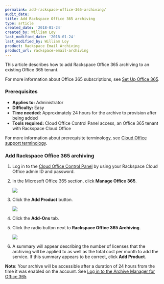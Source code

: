 ```yaml
---
permalink: add-rackspace-office-365-archiving/
audit_date:
title: Add Rackspace Office 365 archiving
type: article
created_date: '2018-01-24'
created_by: William Loy
last_modified_date: '2018-01-24'
last_modified_by: William Loy
product: Rackspace Email Archiving
product_url: rackspace-email-archiving
---
```


This article describes how to add Rackspace Office 365 archiving to an existing Office 365 tenant.

For more information about Office 365 subscriptions, see [Set Up Office 365](/how-to/set-up-office-365).

### Prerequisites

- **Applies to:** Administrator
- **Difficulty:** Easy
- **Time needed:** Approximately 24 hours for the archive to provision after being added
- **Tools required:** Cloud Office Control Panel access, an Office 365 tenant with Rackspace Cloud Office

For more information about prerequisite terminology, see [Cloud Office support terminology](/how-to/cloud-office-support-terminology).


### Add Rackspace Office 365 archiving

1. Log in to the [Cloud Office Control Panel](https://cp.rackspace.com/) by using your Rackspace Cloud Office admin ID and password.
2. In the Microsoft Office 365 section, click **Manage Office 365**.

   <img src="{% asset_path rackspace-email-archiving/add-rackspace-office-365-archiving/manage-365.png %}" />

3. Click the **Add Product** button.

   <img src="{% asset_path rackspace-email-archiving/add-rackspace-office-365-archiving/add-product.png %}" />

4. Click the **Add-Ons** tab.

5. Click the radio button next to **Rackspace Office 365 Archiving**.

   <img src="{% asset_path rackspace-email-archiving/add-rackspace-office-365-archiving/add-ons.png %}" />

6. A summary will appear describing  the number of licenses that the archiving will be applied to as well as the total cost per month to add the service. If this summary appears to be correct, click **Add Product**.

**Note:** Your archive will be accessible after a duration of 24 hours from the time it was enabled on the account. See [Log in to the Archive Manager for Office 365](/how-to/log-in-to-the-archive-manager-for-office-365)
